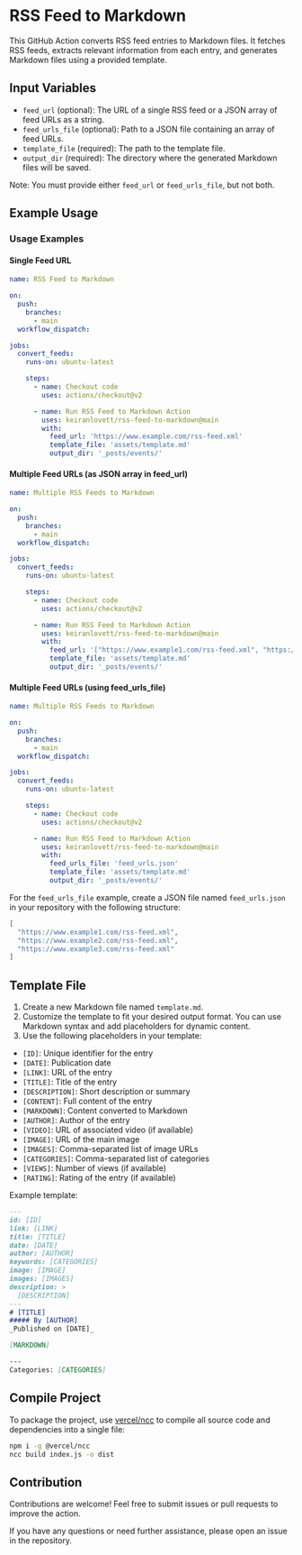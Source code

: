 # RSS Feed to Markdown

This GitHub Action converts RSS feed entries to Markdown files. It fetches RSS feeds, extracts relevant information from each entry, and generates Markdown files using a provided template.

## Input Variables

- `feed_url` (optional): The URL of a single RSS feed or a JSON array of feed URLs as a string.
- `feed_urls_file` (optional): Path to a JSON file containing an array of feed URLs.
- `template_file` (required): The path to the template file.
- `output_dir` (required): The directory where the generated Markdown files will be saved.

Note: You must provide either `feed_url` or `feed_urls_file`, but not both.

## Example Usage

### Usage Examples

#### Single Feed URL

```yaml
name: RSS Feed to Markdown

on:
  push:
    branches:
      - main
  workflow_dispatch:

jobs:
  convert_feeds:
    runs-on: ubuntu-latest

    steps:
      - name: Checkout code
        uses: actions/checkout@v2

      - name: Run RSS Feed to Markdown Action
        uses: keiranlovett/rss-feed-to-markdown@main
        with:
          feed_url: 'https://www.example.com/rss-feed.xml'
          template_file: 'assets/template.md'
          output_dir: '_posts/events/'
```

#### Multiple Feed URLs (as JSON array in feed_url)

```yaml
name: Multiple RSS Feeds to Markdown

on:
  push:
    branches:
      - main
  workflow_dispatch:

jobs:
  convert_feeds:
    runs-on: ubuntu-latest

    steps:
      - name: Checkout code
        uses: actions/checkout@v2

      - name: Run RSS Feed to Markdown Action
        uses: keiranlovett/rss-feed-to-markdown@main
        with:
          feed_url: '["https://www.example1.com/rss-feed.xml", "https://www.example2.com/rss-feed.xml", "https://www.example3.com/rss-feed.xml"]'
          template_file: 'assets/template.md'
          output_dir: '_posts/events/'
```

#### Multiple Feed URLs (using feed_urls_file)

```yaml
name: Multiple RSS Feeds to Markdown

on:
  push:
    branches:
      - main
  workflow_dispatch:

jobs:
  convert_feeds:
    runs-on: ubuntu-latest

    steps:
      - name: Checkout code
        uses: actions/checkout@v2

      - name: Run RSS Feed to Markdown Action
        uses: keiranlovett/rss-feed-to-markdown@main
        with:
          feed_urls_file: 'feed_urls.json'
          template_file: 'assets/template.md'
          output_dir: '_posts/events/'
```

For the `feed_urls_file` example, create a JSON file named `feed_urls.json` in your repository with the following structure:

```json
[
  "https://www.example1.com/rss-feed.xml",
  "https://www.example2.com/rss-feed.xml",
  "https://www.example3.com/rss-feed.xml"
]
```

## Template File

1. Create a new Markdown file named `template.md`.
2. Customize the template to fit your desired output format. You can use Markdown syntax and add placeholders for dynamic content.
3. Use the following placeholders in your template:

- `[ID]`: Unique identifier for the entry
- `[DATE]`: Publication date
- `[LINK]`: URL of the entry
- `[TITLE]`: Title of the entry
- `[DESCRIPTION]`: Short description or summary
- `[CONTENT]`: Full content of the entry
- `[MARKDOWN]`: Content converted to Markdown
- `[AUTHOR]`: Author of the entry
- `[VIDEO]`: URL of associated video (if available)
- `[IMAGE]`: URL of the main image
- `[IMAGES]`: Comma-separated list of image URLs
- `[CATEGORIES]`: Comma-separated list of categories
- `[VIEWS]`: Number of views (if available)
- `[RATING]`: Rating of the entry (if available)

Example template:

```markdown
---
id: [ID]
link: [LINK]
title: [TITLE]
date: [DATE]
author: [AUTHOR]
keywords: [CATEGORIES]
image: [IMAGE]
images: [IMAGES]
description: >
  [DESCRIPTION]
---
# [TITLE]
##### By [AUTHOR]
_Published on [DATE]_

[MARKDOWN]

---
Categories: [CATEGORIES]
```

## Compile Project

To package the project, use [vercel/ncc](https://github.com/vercel/ncc) to compile all source code and dependencies into a single file:

```bash
npm i -g @vercel/ncc
ncc build index.js -o dist
```

## Contribution

Contributions are welcome! Feel free to submit issues or pull requests to improve the action.

If you have any questions or need further assistance, please open an issue in the repository.
